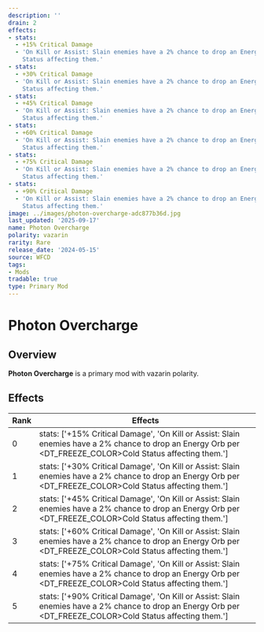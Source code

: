 ```yaml
---
description: ''
drain: 2
effects:
- stats:
  - +15% Critical Damage
  - 'On Kill or Assist: Slain enemies have a 2% chance to drop an Energy Orb per <DT_FREEZE_COLOR>Cold
    Status affecting them.'
- stats:
  - +30% Critical Damage
  - 'On Kill or Assist: Slain enemies have a 2% chance to drop an Energy Orb per <DT_FREEZE_COLOR>Cold
    Status affecting them.'
- stats:
  - +45% Critical Damage
  - 'On Kill or Assist: Slain enemies have a 2% chance to drop an Energy Orb per <DT_FREEZE_COLOR>Cold
    Status affecting them.'
- stats:
  - +60% Critical Damage
  - 'On Kill or Assist: Slain enemies have a 2% chance to drop an Energy Orb per <DT_FREEZE_COLOR>Cold
    Status affecting them.'
- stats:
  - +75% Critical Damage
  - 'On Kill or Assist: Slain enemies have a 2% chance to drop an Energy Orb per <DT_FREEZE_COLOR>Cold
    Status affecting them.'
- stats:
  - +90% Critical Damage
  - 'On Kill or Assist: Slain enemies have a 2% chance to drop an Energy Orb per <DT_FREEZE_COLOR>Cold
    Status affecting them.'
image: ../images/photon-overcharge-adc877b36d.jpg
last_updated: '2025-09-17'
name: Photon Overcharge
polarity: vazarin
rarity: Rare
release_date: '2024-05-15'
source: WFCD
tags:
- Mods
tradable: true
type: Primary Mod
---
```


# Photon Overcharge

## Overview

**Photon Overcharge** is a primary mod with vazarin polarity.

## Effects

| Rank | Effects |
|------|----------|
| 0 | stats: ['+15% Critical Damage', 'On Kill or Assist: Slain enemies have a 2% chance to drop an Energy Orb per <DT_FREEZE_COLOR>Cold Status affecting them.'] |
| 1 | stats: ['+30% Critical Damage', 'On Kill or Assist: Slain enemies have a 2% chance to drop an Energy Orb per <DT_FREEZE_COLOR>Cold Status affecting them.'] |
| 2 | stats: ['+45% Critical Damage', 'On Kill or Assist: Slain enemies have a 2% chance to drop an Energy Orb per <DT_FREEZE_COLOR>Cold Status affecting them.'] |
| 3 | stats: ['+60% Critical Damage', 'On Kill or Assist: Slain enemies have a 2% chance to drop an Energy Orb per <DT_FREEZE_COLOR>Cold Status affecting them.'] |
| 4 | stats: ['+75% Critical Damage', 'On Kill or Assist: Slain enemies have a 2% chance to drop an Energy Orb per <DT_FREEZE_COLOR>Cold Status affecting them.'] |
| 5 | stats: ['+90% Critical Damage', 'On Kill or Assist: Slain enemies have a 2% chance to drop an Energy Orb per <DT_FREEZE_COLOR>Cold Status affecting them.'] |


